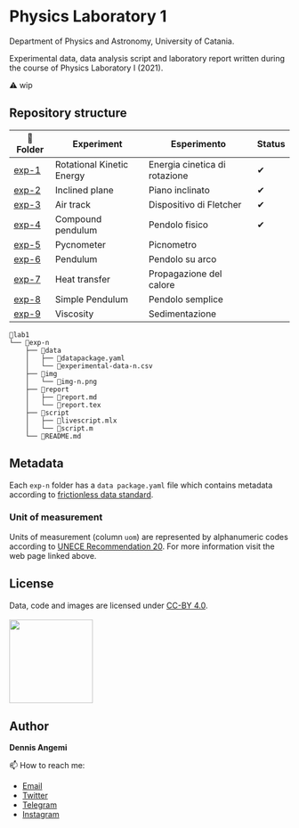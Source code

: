 # Physics Laboratory 1
Department of Physics and Astronomy, University of Catania.

Experimental data, data analysis script and laboratory report written during the course of Physics Laboratory I (2021).

⚠️ wip

## Repository structure

| 📂 Folder | Experiment                    | Esperimento | Status |
|-----------|-------------------------------|---|---|
| [exp-1](https://github.com/dennisangemi/lab1-dfa/tree/main/exp-1)     | Rotational Kinetic Energy | Energia cinetica di rotazione | ✔ |
| [exp-2](https://github.com/dennisangemi/lab1-dfa/tree/main/exp-2)     | Inclined plane            | Piano inclinato         | ✔ |
| [exp-3](https://github.com/dennisangemi/lab1-dfa/tree/main/exp-3)     | Air track                 | Dispositivo di Fletcher | ✔ |
| [exp-4](https://github.com/dennisangemi/lab1-dfa/tree/main/exp-4)     | Compound pendulum         | Pendolo fisico          | ✔ |
| [exp-5](https://github.com/dennisangemi/lab1-dfa/tree/main/exp-5)     | Pycnometer                | Picnometro              |   |
| [exp-6](https://github.com/dennisangemi/lab1-dfa/tree/main/exp-6)     | Pendulum                  | Pendolo su arco         |   |
| [exp-7](https://github.com/dennisangemi/lab1-dfa/tree/main/exp-7)     | Heat transfer             | Propagazione del calore |   |
| [exp-8](https://github.com/dennisangemi/lab1-dfa/tree/main/exp-8)     | Simple Pendulum           | Pendolo semplice        |   |
| [exp-9](https://github.com/dennisangemi/lab1-dfa/tree/main/exp-9)     | Viscosity                 | Sedimentazione          |   |

```
📂lab1
└── 📂exp-n
    ├── 📂data
    │   ├── 📄datapackage.yaml
    │   └── 📄experimental-data-n.csv
    ├── 📂img
    │   └── 📄img-n.png
    ├── 📂report
    │   ├── 📄report.md
    │   └── 📄report.tex
    ├── 📂script
    │   ├── 📄livescript.mlx
    │   └── 📄script.m
    └── 📄README.md
```

## Metadata
Each `exp-n` folder has a `data package.yaml` file which contains metadata according to [frictionless data standard](https://frictionlessdata.io/standards/#standards-toolkit).

### Unit of measurement
Units of measurement (column `uom`) are represented by alphanumeric codes according to [UNECE Recommendation 20](https://datahub.io/core/unece-units-of-measure). For more information visit the web page linked above.

## License
Data, code and images are licensed under [CC-BY 4.0](https://creativecommons.org/licenses/by/4.0/). <br> <br>
<a href="https://creativecommons.org/licenses/by/4.0/"><img src="https://upload.wikimedia.org/wikipedia/commons/thumb/1/16/CC-BY_icon.svg/640px-CC-BY_icon.svg.png" width="150"/></a>

## Author
**Dennis Angemi**

📫 How to reach me:
  - [Email](mailto:dennisangemi@gmail.com)
  - [Twitter](https://twitter.com/dennisangemi)
  - [Telegram](https://t.me/dennisangemi)
  - [Instagram](http://instagram.com/dennisangemi)
